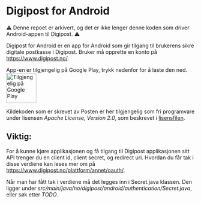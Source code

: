 Digipost for Android
=======

⚠️ Denne repoet er arkivert, og det er ikke lenger denne koden som driver Android-appen til Digipost. ⚠️

Digipost for Android er en app for Android som gir tilgang til brukerens sikre digitale postkasse i Digipost. Bruker må opprette en konto på https://www.digipost.no/.

App-en er tilgjengelig på Google Play, trykk nedenfor for å laste den ned.  
<a href='https://play.google.com/store/apps/details?id=no.digipost.android'>
    <img alt='Tilgjengelig på Google Play'
         height="80"
         src='https://play.google.com/intl/en_us/badges/images/generic/no_badge_web_generic.png'/>
</a>

Kildekoden som er skrevet av Posten er her tilgjengelig som fri programvare under lisensen *Apache License, Version 2.0*, som beskrevet i [lisensfilen](https://github.com/digipost/android/blob/master/LICENSE.txt "LICENSE").

Viktig:
------
For å kunne kjøre applikasjonen og få tilgang til Digipost applikasjonen sitt API trenger du en client id, client secret, og redirect uri. Hvordan du får tak i disse verdiene kan leses mer om på https://www.digipost.no/plattform/annet/oauth/.

Når man har fått tak i verdiene må det legges inn i Secret.java klassen. Den ligger under _src/main/java/no/digipost/android/authentication/Secret.java_, eller søk etter _TODO_.
